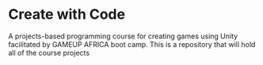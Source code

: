 # Create with Code

A projects-based programming course for creating games using Unity  facilitated by GAMEUP AFRICA boot camp. This is a repository that will hold all of the course projects
